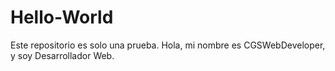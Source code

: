 # Hello-World
Este repositorio es solo una prueba.
Hola, mi nombre es CGSWebDeveloper, y soy Desarrollador Web.
